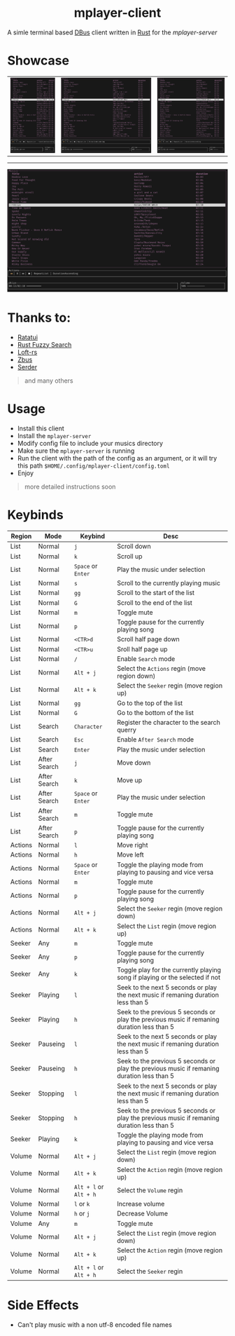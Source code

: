 <h1 align="center">mplayer-client</h1>

A simle terminal based [DBus](https://www.freedesktop.org/wiki/Software/dbus/#whatisd-bus) client written in [Rust](https://www.rust-lang.org) for the _mplayer-server_

# Showcase
||||
|-------|-------|-------|
|![ShowCase](./assets/mplayer_smoll_showcase.png "a title")|![Show Case](./assets/mplayer_large_showcase.png "show case 2")|![Show Case](./assets/mplayer_mid_showcase.png "show case 3")|
___
![Show Case](./assets/mplayer_wide_showcase.png "show case 4")

# Thanks to:
- [Ratatui](https://github.com/ratatui-org/ratatui)
- [Rust Fuzzy Search](https://gitlab.com/EnricoCh/rust-fuzzy-search)
- [Loft-rs](https://github.com/Serial-ATA/lofty-rs)
- [Zbus](https://github.com/dbus2/zbus)
- [Serder](https://github.com/serde-rs/serde)
> and many others

# Usage
- Install this client
- Install the `mplayer-server`
- Modify config file to include your musics directory
- Make sure the `mplayer-server` is running
- Run the client with the path of the config as an argument, or it will try this path `$HOME/.config/mplayer-client/config.toml`
- Enjoy
> more detailed instructions soon

# Keybinds
|Region|Mode|Keybind|Desc|
|------|----|-----|------|
|List|Normal|`j`|Scroll down|
|List|Normal|`k`|Scroll up|
|List|Normal|`Space` or `Enter`|Play the music under selection|
|List|Normal|`s`|Scroll to the currently playing music|
|List|Normal|`gg`|Scroll to the start of the list|
|List|Normal|`G`|Scroll to the end of the list|
|List|Normal|`m`|Toggle mute|
|List|Normal|`p`|Toggle pause for the currently playing song|
|List|Normal|`<CTR>d`|Scroll half page down|
|List|Normal|`<CTR>u`|Sroll half page up|
|List|Normal|`/`|Enable `Search` mode|
|List|Normal|`Alt + j`|Select the `Actions` regin (move region down)|
|List|Normal|`Alt + k`|Select the `Seeker` regin (move region up)|
|List|Normal|`gg`|Go to the top of the list|
|List|Normal|`G`|Go to the bottom of the list|
|List|Search|`Character`|Register the character to the search querry|
|List|Search|`Esc`|Enable `After Search` mode|
|List|Search|`Enter`|Play the music under selection|
|List|After Search|`j`|Move down|
|List|After Search|`k`|Move up|
|List|After Search|`Space` or `Enter`|Play the music under selection|
|List|After Search|`m`|Toggle mute|
|List|After Search|`p`|Toggle pause for the currently playing song|
|Actions|Normal|`l`|Move right|
|Actions|Normal|`h`|Move left|
|Actions|Normal|`Space` or `Enter`|Toggle the playing mode from playing to pausing and vice versa|
|Actions|Normal|`m`|Toggle mute|
|Actions|Normal|`p`|Toggle pause for the currently playing song|
|Actions|Normal|`Alt + j`|Select the `Seeker` regin (move region down)|
|Actions|Normal|`Alt + k`|Select the `List` regin (move region up)|
|Seeker|Any|`m`|Toggle mute|
|Seeker|Any|`p`|Toggle pause for the currently playing song|
|Seeker|Any|`k`|Toggle play for the currently playing song if playing or the selected if not|
|Seeker|Playing|`l`|Seek to the next 5 seconds or play the next music if remaning duration less than 5|
|Seeker|Playing|`h`|Seek to the previous 5 seconds or play the previous music if remaning duration less than 5|
|Seeker|Pauseing|`l`|Seek to the next 5 seconds or play the next music if remaning duration less than 5|
|Seeker|Pauseing|`h`|Seek to the previous 5 seconds or play the previous music if remaning duration less than 5|
|Seeker|Stopping|`l`|Seek to the next 5 seconds or play the next music if remaning duration less than 5|
|Seeker|Stopping|`h`|Seek to the previous 5 seconds or play the previous music if remaning duration less than 5|
|Seeker|Playing|`k`|Toggle the playing mode from playing to pausing and vice versa|
|Volume|Normal|`Alt + j`|Select the `List` regin (move region down)|
|Volume|Normal|`Alt + k`|Select the `Action` regin (move region up)|
|Volume|Normal|`Alt + l` or `Alt + h`|Select the `Volume` regin|
|Volume|Normal|`l` or `k`|Increase volume|
|Volume|Normal|`h` or `j`|Decrease Volume|
|Volume|Any|`m`|Toggle mute|
|Volume|Normal|`Alt + j`|Select the `List` regin (move region down)|
|Volume|Normal|`Alt + k`|Select the `Action` regin (move region up)|
|Volume|Normal|`Alt + l` or `Alt + h`|Select the `Seeker` regin|

# Side Effects
- Can't play music with a non utf-8 encoded file names
